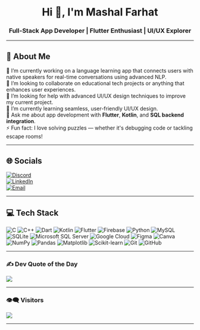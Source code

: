 <h1 align="center">Hi 👋, I'm Mashal Farhat</h1>
<h3 align="center">Full-Stack App Developer | Flutter Enthusiast | UI/UX Explorer</h3>

---

## 💫 About Me

🔭 I’m currently working on a language learning app that connects users with native speakers for real-time conversations using advanced NLP.  
👯 I’m looking to collaborate on educational tech projects or anything that enhances user experiences.  
🤝 I’m looking for help with advanced UI/UX design techniques to improve my current project.  
🌱 I’m currently learning seamless, user-friendly UI/UX design.  
💬 Ask me about app development with **Flutter**, **Kotlin**, and **SQL backend integration**.  
⚡ Fun fact: I love solving puzzles — whether it's debugging code or tackling escape rooms!

---

## 🌐 Socials

[![Discord](https://img.shields.io/badge/Discord-%237289DA.svg?logo=discord&logoColor=white)](https://discord.gg/misho_30)  
[![LinkedIn](https://img.shields.io/badge/LinkedIn-%230077B5.svg?logo=linkedin&logoColor=white)](https://linkedin.com/in/mashal-farhat)  
[![Email](https://img.shields.io/badge/Gmail-D14836?logo=gmail&logoColor=white)](mailto:farahtmashal@gmail.com)

---

## 💻 Tech Stack

![C](https://img.shields.io/badge/c-%2300599C.svg?style=for-the-badge&logo=c&logoColor=white)
![C++](https://img.shields.io/badge/c++-%2300599C.svg?style=for-the-badge&logo=c%2B%2B&logoColor=white)
![Dart](https://img.shields.io/badge/dart-%230175C2.svg?style=for-the-badge&logo=dart&logoColor=white)
![Kotlin](https://img.shields.io/badge/kotlin-%237F52FF.svg?style=for-the-badge&logo=kotlin&logoColor=white)
![Flutter](https://img.shields.io/badge/Flutter-%2302569B.svg?style=for-the-badge&logo=Flutter&logoColor=white)
![Firebase](https://img.shields.io/badge/firebase-%23039BE5.svg?style=for-the-badge&logo=firebase)
![Python](https://img.shields.io/badge/python-3670A0?style=for-the-badge&logo=python&logoColor=ffdd54)
![MySQL](https://img.shields.io/badge/mysql-4479A1.svg?style=for-the-badge&logo=mysql&logoColor=white)
![SQLite](https://img.shields.io/badge/sqlite-%2307405e.svg?style=for-the-badge&logo=sqlite&logoColor=white)
![Microsoft SQL Server](https://img.shields.io/badge/Microsoft%20SQL%20Server-CC2927?style=for-the-badge&logo=microsoft%20sql%20server&logoColor=white)
![Google Cloud](https://img.shields.io/badge/GoogleCloud-%234285F4.svg?style=for-the-badge&logo=google-cloud&logoColor=white)
![Figma](https://img.shields.io/badge/figma-%23F24E1E.svg?style=for-the-badge&logo=figma&logoColor=white)
![Canva](https://img.shields.io/badge/Canva-%2300C4CC.svg?style=for-the-badge&logo=Canva&logoColor=white)
![NumPy](https://img.shields.io/badge/numpy-%23013243.svg?style=for-the-badge&logo=numpy&logoColor=white)
![Pandas](https://img.shields.io/badge/pandas-%23150458.svg?style=for-the-badge&logo=pandas&logoColor=white)
![Matplotlib](https://img.shields.io/badge/Matplotlib-%23ffffff.svg?style=for-the-badge&logo=Matplotlib&logoColor=black)
![Scikit-learn](https://img.shields.io/badge/scikit--learn-%23F7931E.svg?style=for-the-badge&logo=scikit-learn&logoColor=white)
![Git](https://img.shields.io/badge/git-%23F05033.svg?style=for-the-badge&logo=git&logoColor=white)
![GitHub](https://img.shields.io/badge/github-%23121011.svg?style=for-the-badge&logo=github&logoColor=white)

---

### ✍️ Dev Quote of the Day
![](https://quotes-github-readme.vercel.app/api?type=horizontal&theme=radical)

---

### 👁️‍🗨️ Visitors
[![](https://visitcount.itsvg.in/api?id=Mashal-Farhat&icon=0&color=6)](https://visitcount.itsvg.in)

---

<!-- Made with love by Mashal Farhat -->
